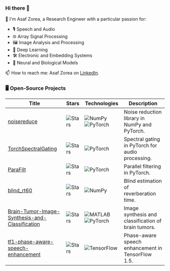 ### Hi there 👋

💫 I'm Asaf Zorea, a Research Engineer with a particular passion for:

- 🎙️ Speech and Audio
- 🌐 Array Signal Processing
- 🖼️ Image Analysis and Processing
- 🤖 Deep Learning
- 🛠️ Electronic and Embedding Systems
- 🧠 Neural and Biological Models

📫 How to reach me: Asaf Zorea on [LinkedIn](https://www.linkedin.com/in/asaf-zorea/).

### 🖥️ Open-Source Projects

| Title | Stars | Technologies | Description |
| -- | -- | -- | -- |
| [noisereduce](https://github.com/timsainb/noisereduce) | <img alt="Stars" src="https://img.shields.io/github/stars/timsainb/noisereduce?style=flat-square&labelColor=black&logo=github" align="center"/> | ![NumPy](https://img.shields.io/badge/NumPy-black?style=flat-square&logo=numpy) ![PyTorch](https://img.shields.io/badge/PyTorch-black?style=flat-square&logo=pytorch) | Noise reduction library in NumPy and PyTorch. |
| [TorchSpectralGating](https://github.com/nuniz/TorchSpectralGating) | <img alt="Stars" src="https://img.shields.io/github/stars/nuniz/TorchSpectralGating?style=flat-square&labelColor=black&logo=github" align="center"/> | ![PyTorch](https://img.shields.io/badge/PyTorch-black?style=flat-square&logo=pytorch) | Spectral gating in PyTorch for audio processing. |
| [ParaFilt](https://github.com/nuniz/ParaFilt) | <img alt="Stars" src="https://img.shields.io/github/stars/nuniz/ParaFilt?style=flat-square&labelColor=black&logo=github" align="center"/> | ![PyTorch](https://img.shields.io/badge/PyTorch-black?style=flat-square&logo=pytorch) | Parallel filtering in PyTorch. |
| [blind_rt60](https://github.com/nuniz/blind_rt60) | <img alt="Stars" src="https://img.shields.io/github/stars/nuniz/blind_rt60?style=flat-square&labelColor=black&logo=github" align="center"/> | ![NumPy](https://img.shields.io/badge/NumPy-black?style=flat-square&logo=numpy) | Blind estimation of reverberation time. |
| [Brain-Tumor-Image-Synthesis-and-Classification](https://github.com/nuniz/Brain-Tumor-Image-Synthesis-and-Classification) | <img alt="Stars" src="https://img.shields.io/github/stars/nuniz/Brain-Tumor-Image-Synthesis-and-Classification?style=flat-square&labelColor=black&logo=github" align="center"/> | ![MATLAB](https://img.shields.io/badge/MATLAB-black?style=flat-square&logo=mathworks) ![PyTorch](https://img.shields.io/badge/PyTorch-black?style=flat-square&logo=pytorch) | Image synthesis and classification of brain tumors. |
| [tf1-phase-aware-speech-enhancement](https://github.com/ContigoAI/tf1-phase-aware-speech-enhancement) | <img alt="Stars" src="https://img.shields.io/github/stars/ContigoAI/tf1-phase-aware-speech-enhancement?style=flat-square&labelColor=black&logo=github" align="center"/> | ![TensorFlow](https://img.shields.io/badge/TensorFlow-black?style=flat-square&logo=tensorflow) | Phase-aware speech enhancement in TensorFlow 1.5. |

<!--
**nuniz/nuniz** is a ✨ _special_ ✨ repository because its `README.md` (this file) appears on your GitHub profile.

Here are some ideas to get you started:

- 🔭 I’m currently working on ...
- 🌱 I’m currently learning ...
- 👯 I’m looking to collaborate on ...
- 🤔 I’m looking for help with ...
- 💬 Ask me about ...
- 📫 How to reach me: ...
- 😄 Pronouns: ...
- ⚡ Fun fact: ...
-->
